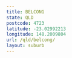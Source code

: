 ```yaml
---
title: BELCONG
state: QLD
postcode: 4723
latitude: -23.02992213
longitude: 148.2009804
url: /qld/belcong/
layout: suburb
---
```

